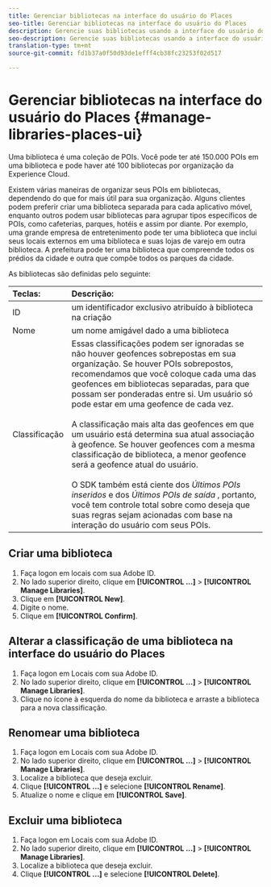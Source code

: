 ```yaml
---
title: Gerenciar bibliotecas na interface do usuário do Places
seo-title: Gerenciar bibliotecas na interface do usuário do Places
description: Gerencie suas bibliotecas usando a interface do usuário do Places.
seo-description: Gerencie suas bibliotecas usando a interface do usuário do Places.
translation-type: tm+mt
source-git-commit: fd1b37a0f50d93de1efff4cb38fc23253f02d517

---
```



# Gerenciar bibliotecas na interface do usuário do Places {#manage-libraries-places-ui}

Uma biblioteca é uma coleção de POIs. Você pode ter até 150.000 POIs em uma biblioteca e pode haver até 100 bibliotecas por organização da Experience Cloud.

Existem várias maneiras de organizar seus POIs em bibliotecas, dependendo do que for mais útil para sua organização. Alguns clientes podem preferir criar uma biblioteca separada para cada aplicativo móvel, enquanto outros podem usar bibliotecas para agrupar tipos específicos de POIs, como cafeterias, parques, hotéis e assim por diante. Por exemplo, uma grande empresa de entretenimento pode ter uma biblioteca que inclui seus locais externos em uma biblioteca e suas lojas de varejo em outra biblioteca. A prefeitura pode ter uma biblioteca que compreende todos os prédios da cidade e outra que compõe todos os parques da cidade.

As bibliotecas são definidas pelo seguinte:

| Teclas: | Descrição: |
| :--- | :--- |
| ID | um identificador exclusivo atribuído à biblioteca na criação |
| Nome | um nome amigável dado a uma biblioteca |
| Classificação | Essas classificações podem ser ignoradas se não houver geofences sobrepostas em sua organização. Se houver POIs sobrepostos, recomendamos que você coloque cada uma das geofences em bibliotecas separadas, para que possam ser ponderadas entre si. Um usuário só pode estar em uma geofence de cada vez. <br><br>A classificação mais alta das geofences em que um usuário está determina sua atual associação à geofence. Se houver geofences com a mesma classificação de biblioteca, a menor geofence será a geofence atual do usuário. <br><br>O SDK também está ciente dos *Últimos POIs inseridos* e dos *Últimos POIs de saída* , portanto, você tem controle total sobre como deseja que suas regras sejam acionadas com base na interação do usuário com seus POIs. |

## Criar uma biblioteca

1. Faça logon em locais com sua Adobe ID.
2. No lado superior direito, clique em **[!UICONTROL ...]** &gt; **[!UICONTROL Manage Libraries]**.
3. Clique em **[!UICONTROL New]**.
4. Digite o nome.
5. Clique em **[!UICONTROL Confirm]**.

## Alterar a classificação de uma biblioteca na interface do usuário do Places

1. Faça logon em Locais com sua Adobe ID.
2. No lado superior direito, clique em **[!UICONTROL ...]** &gt; **[!UICONTROL Manage Libraries]**.
3. Clique no ícone à esquerda do nome da biblioteca e arraste a biblioteca para a nova classificação.

## Renomear uma biblioteca

1. Faça logon em Locais com sua Adobe ID.
2. No lado superior direito, clique em **[!UICONTROL ...]** &gt; **[!UICONTROL Manage Libraries]**.
3. Localize a biblioteca que deseja excluir.
4. Clique **[!UICONTROL ...]** e selecione **[!UICONTROL Rename]**.
5. Atualize o nome e clique em **[!UICONTROL Save]**.

## Excluir uma biblioteca

1. Faça logon em Locais com sua Adobe ID.
2. No lado superior direito, clique em **[!UICONTROL ...]** &gt; **[!UICONTROL Manage Libraries]**.
3. Localize a biblioteca que deseja excluir.
4. Clique **[!UICONTROL ...]** e selecione **[!UICONTROL Delete]**.


